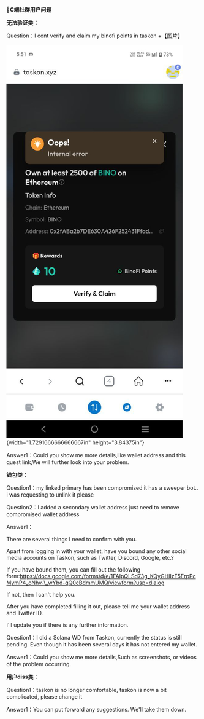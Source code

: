 **🙋C端社群用户问题**

**无法验证类：**

Question：I cont verify and claim my binofi points in taskon +【图片】

![](images/media/image1.jpeg){width="1.7291666666666667in"
height="3.84375in"}

Answer1：Could you show me more details,like wallet address and this
quest link,We will further look into your problem.

**钱包类：**

Question1：my linked primary has been compromised it has a sweeper bot..
i was requesting to unlink it please

Question2：I added a secondary wallet address just need to remove
compromised wallet address

Answer1：

There are several things I need to confirm with you.

Apart from logging in with your wallet, have you bound any other social
media accounts on Taskon, such as Twitter, Discord, Google, etc.?

If you have bound them, you can fill out the following
form:https://docs.google.com/forms/d/e/1FAIpQLSd73g_KQyGHIIzF5ErpPcMymP4_oNhv-\_wYbd-qQ0cBdmmUMQ/viewform?usp=dialog

If not, then I can\'t help you.

After you have completed filling it out, please tell me your wallet
address and Twitter ID.

I\'ll update you if there is any further information.

Question1：I did a Solana WD from Taskon, currently the status is still
pending. Even though it has been several days it has not entered my
wallet.

Answer1：Could you show me more details,Such as screenshots, or videos
of the problem occurring.

**用户diss类：**

Question1：taskon is no longer comfortable, taskon is now a bit
complicated, please change it

Answer1：You can put forward any suggestions. We\'ll take them down.
